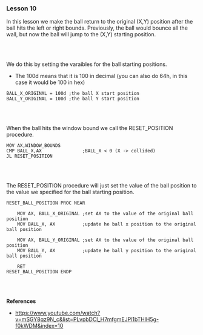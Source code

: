 ### Lesson 10

In this lesson we make the ball return to the original (X,Y) position after the ball hits the left or right bounds. Previously, the ball would bounce all the wall, but now the ball will jump to the (X,Y) starting position.

<br/>
<br/>

We do this by setting the varaibles for the ball starting positions.
- The 100d means that it is 100 in decimal (you can also do 64h, in this case it would be 100 in hex)
```
BALL_X_ORIGINAL = 100d ;the ball X start position
BALL_Y_ORIGINAL = 100d ;the ball Y start position
```

<br/>
<br/>

When the ball hits the window bound we call the RESET_POSITION procedure.
```
MOV AX,WINDOW_BOUNDS
CMP BALL_X,AX               ;BALL_X < 0 (X -> collided)
JL RESET_POSITION
```

<br/>
<br/>

The RESET_POSITION procedure will just set the value of the ball position to the value we specified for the ball starting position.
```
RESET_BALL_POSITION PROC NEAR 

    MOV AX, BALL_X_ORIGINAL ;set AX to the value of the original ball position
    MOV BALL_X, AX          ;update he ball x position to the original ball position

    MOV AX, BALL_Y_ORIGINAL ;set AX to the value of the original ball position
    MOV BALL_Y, AX          ;update he ball y position to the original ball position

    RET
RESET_BALL_POSITION ENDP
```
<br/>
<br/>

**References**
- https://www.youtube.com/watch?v=mSGY8qz9N_c&list=PLvpbDCl_H7mfgmEJPl1bTHlH5g-f0kWDM&index=10
